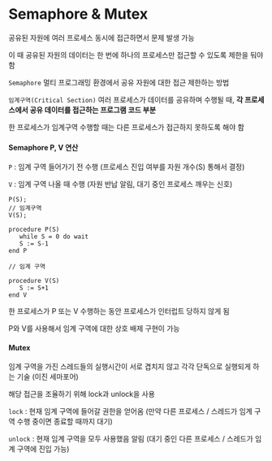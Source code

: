 # Semaphore & Mutex

공유된 자원에 여러 프로세스 동시에 접근하면서 문제 발생 가능

이 때 공유된 자원의 데이터는 한 번에 하나의 프로세스만 접근할 수 있도록 제한을 둬야 함

`Semaphore` 멀티 프로그래밍 환경에서 공유 자원에 대한 접근 제한하는 방법

`임계구역(Critical Section)` 여러 프로세스가 데이터를 공유하며 수행될 때, **각 프로세스에서 공유 데이터를 접근하는 프로그램 코드 부분**

한 프로세스가 임계구역 수행할 때는 다른 프로세스가 접근하지 못하도록 해야 함

#### Semaphore P, V 연산

`P` : 임계 구역 들어가기 전 수행 (프로세스 진입 여부를 자원 개수(S) 통해서 결정)

`V` : 임계 구역 나올 때 수행 (자원 반납 알림, 대기 중인 프로세스 깨우는 신호)

```
P(S);
// 임계구역
V(S);
```

 ```
procedure P(S)
	while S = 0 do wait
	S := S-1
end P

// 임계 구역

procedure V(S)
	S := S+1
end V
 ```

한 프로세스가 P 또는 V 수행하는 동안 프로세스가 인터럽트 당하지 않게 됨

P와 V를 사용해서 임계 구역에 대한 상호 배제 구현이 가능

#### Mutex

임계 구역을 가진 스레드들의 실행시간이 서로 겹치지 않고 각각 단독으로 실행되게 하는 기술 (이진 세마포어)

해당 접근을 조율하기 위해 lock과 unlock을 사용

`lock` : 현재 임계 구역에 들어갈 권한을 얻어옴 (만약 다른 프로세스 / 스레드가 임계 구역 수행 중이면 종료할 때까지 대기)

`unlock` : 현재 임계 구역을 모두 사용했음 알림 (대기 중인 다른 프로세스 / 스레드가 임계 구역에 진입 가능)

